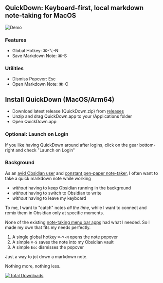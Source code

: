 ## QuickDown: Keyboard-first, local markdown note-taking for MacOS

![Demo](https://github.com/akaalias/quickdown/blob/main/demo.gif?raw=true)
 
### Features
- Global Hotkey: ⌘-⌥-N
- Save Markdown Note: ⌘-S

### Utilities
- Dismiss Popover: Esc
- Open Markdown Note: ⌘-O

## Install QuickDown (MacOS/Arm64)
- Download latest release (QuickDown.zip) from [releases](https://github.com/akaalias/quickdown/releases)
- Unzip and drag QuickDown.app to your /Applications folder
- Open QuickDown.app 

### Optional: Launch on Login
If you like having QuickDown around after logins, click on the gear bottom-right and check "Launch on Login"

### Background

As an [avid Obsidian user](https://publish.obsidian.md/alexisrondeau) and [constant pen-paper note-taker](https://publish.obsidian.md/alexisrondeau/%E2%AD%90%EF%B8%8F+My+Physical+Notebooks+(Photos)), I often want to take a quick markdown note while working 
- _without_ having to keep Obsidian running in the background
- _without_ having to switch to Obsidian to write
- _without_ having to leave my keyboard

To me, I want to "catch" notes _all the time_, while I want to connect and remix them in Obsidian only at specific moments. 

None of the existing [note-taking menu bar apps](https://www.macmenubar.com/note-taking-apps/) had what I needed. So I made my own that fits my needs perfectly.

1. A single global hotkey `⌘-⌥-N` opens the note popover
2. A simple `⌘-S` saves the note into my Obsidian vault
3. A simple `Esc` dismisses the popover

Just a way to jot down a markdown note.

Nothing more, nothing less. 

[![Total Downloads](https://img.shields.io/github/downloads/akaalias/quickdown/total.svg?logoColor=brightgreen)]()
